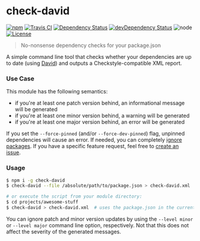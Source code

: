 # check-david
[![npm](https://img.shields.io/npm/v/check-david.svg?style=flat-square)](https://www.npmjs.com/package/check-david)
[![Travis CI](https://img.shields.io/travis/Finanzchef24-GmbH/check-david/master.svg?maxAge=2592000&style=flat-square)](https://travis-ci.org/Finanzchef24-GmbH/check-david)
[![Dependency Status](https://img.shields.io/david/Finanzchef24-GmbH/check-david.svg?style=flat-square)](https://david-dm.org/Finanzchef24-GmbH/check-david)
[![devDependency Status](https://img.shields.io/david/dev/Finanzchef24-GmbH/check-david.svg?style=flat-square)](https://david-dm.org/Finanzchef24-GmbH/check-david)
![node](https://img.shields.io/node/v/jira-todo.svg?style=flat-square)
[![License](https://img.shields.io/npm/l/check-david.svg?style=flat-square)](https://github.com/Finanzchef24-GmbH/check-david/blob/master/LICENSE)

> No-nonsense dependency checks for your package.json

A simple command line tool that checks whether your dependencies are up to date (using [David](https://github.com/alanshaw/david)) and outputs a Checkstyle-compatible XML report.

### Use Case

This module has the following semantics:

 - if you're at least one patch version behind, an informational message will be generated
 - if you're at least one minor version behind, a warning will be generated
 - if you're at least one major version behind, an error will be generated

If you set the `--force-pinned` (and/or `--force-dev-pinned`) flag, unpinned dependencies will cause an error. If needed, you can completely [ignore packages](https://github.com/alanshaw/david#ignore-dependencies). If you have a specific feature request, feel free to [create an issue](https://github.com/Finanzchef24-GmbH/check-david/issues/new).

### Usage
```bash
$ npm i -g check-david
$ check-david --file /absolute/path/to/package.json > check-david.xml

# or execute the script from your module directory:
$ cd projects/awesome-stuff
$ check-david > check-david.xml  # uses the package.json in the current directory
```

You can ignore patch and minor version updates by using the `--level minor` or `--level major` command line option, respectively. Not that this does not affect the severity of the generated messages.
